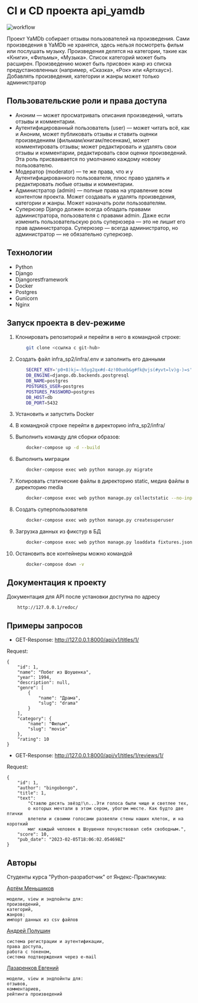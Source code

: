 # CI и CD проекта api_yamdb
![workflow](https://github.com/lazarenkov-e/yamdb_final/actions/workflows/yamdb_workflof.yml/badge.svg?)

Проект YaMDb собирает отзывы пользователей на произведения. Сами произведения в YaMDb не хранятся, здесь нельзя посмотреть фильм или послушать музыку.
Произведения делятся на категории, такие как «Книги», «Фильмы», «Музыка». Список категорий может быть расширен.
Произведению может быть присвоен жанр из списка предустановленных (например, «Сказка», «Рок» или «Артхаус»).
Добавлять произведения, категории и жанры может только администратор

## Пользовательские роли и права доступа

- Аноним — может просматривать описания произведений, читать отзывы и комментарии.
- Аутентифицированный пользователь (user) — может читать всё, как и Аноним, может публиковать отзывы и ставить оценки произведениям (фильмам/книгам/песенкам), может комментировать отзывы; может редактировать и удалять свои отзывы и комментарии, редактировать свои оценки произведений. Эта роль присваивается по умолчанию каждому новому пользователю.
- Модератор (moderator) — те же права, что и у Аутентифицированного пользователя, плюс право удалять и редактировать любые отзывы и комментарии.
- Администратор (admin) — полные права на управление всем контентом проекта. Может создавать и удалять произведения, категории и жанры. Может назначать роли пользователям.
- Суперюзер Django должен всегда обладать правами администратора, пользователя с правами admin. Даже если изменить пользовательскую роль суперюзера — это не лишит его прав администратора. Суперюзер — всегда администратор, но администратор — не обязательно суперюзер.

## Технологии

- Python
- Django
- Djangorestframework
- Docker
- Postgres
- Gunicorn
- Nginx

## Запуск проекта в dev-режиме

1. Клонировать репозиторий и перейти в него в командной строке:

    ```bash
        git clone <ссылка с git-hub>
    ```

2. Cоздать файл infra_sp2/infra/.env и заполнить его данными

    ```bash
        SECRET_KEY='p0+8)kj=-h5yg2qx#d-4z!00ueb&g#fk@vjs(#yvt=lv)g-)=s'
        DB_ENGINE=django.db.backends.postgresql
        DB_NAME=postgres
        POSTGRES_USER=postgres
        POSTGRES_PASSWORD=postgres
        DB_HOST=db
        DB_PORT=5432
    ```

3. Установить и запустить Docker

4. В командной строке перейти в директорию infra_sp2/infra/

5. Выполнить команду для сборки образов:

    ```bash
        docker-compose up -d --build
    ```

6. Выполнить миграции

    ```bash
        docker-compose exec web python manage.py migrate
    ```

7. Копировать статические файлы в директорию static, медиа файлы в директорию media

    ```bash
        docker-compose exec web python manage.py collectstatic --no-input
    ```

8. Создать суперпользователя

    ```bash
        docker-compose exec web python manage.py createsuperuser
    ```

9. Загрузка данных из фикстур в БД

    ```bash
        docker-compose exec web python manage.py loaddata fixtures.json
    ```

10. Остановить все контейнеры можно командой

    ```bash
        docker-compose down -v
    ```

## Документация к проекту

Документация для API после установки доступна по адресу

```url
    http://127.0.0.1/redoc/
```

## Примеры запросов

- GET-Response: <http://127.0.0.1:8000/api/v1/titles/1/>

Request:

```J-SON
{
    "id": 1,
    "name": "Побег из Шоушенка",
    "year": 1994,
    "description": null,
    "genre": [
        {
            "name": "Драма",
            "slug": "drama"
        }
    ],
    "category": {
        "name": "Фильм",
        "slug": "movie"
    },
    "rating": 10
}
```

- GET-Response: <http://127.0.0.1:8000/api/v1/titles/1/reviews/1/>

Request:

```J-SON
{
    "id": 1,
    "author": "bingobongo",
    "title": 1,
    "text": 
        "Ставлю десять звёзд!\n...Эти голоса были чище и светлее тех,
        о которых мечтали в этом сером, убогом месте. Как будто две птички 
        влетели и своими голосами развеяли стены наших клеток, и на короткий
        миг каждый человек в Шоушенке почувствовал себя свободным.",
    "score": 10,
    "pub_date": "2023-02-05T18:06:02.054698Z"
}
```

## Авторы

Студенты курса "Python-разработчик" от Яндекс-Практикума:

[Артём Меньшиков](https://github.com/a-menshikov)

```text
модели, view и эндпойнты для:
произведений,
категорий,
жанров;
импорт данных из csv файлов
```

[Андрей Полушин](https://github.com/pandser)

```text
система регистрации и аутентификации,
права доступа,
работа с токеном,
система подтверждения через e-mail
```

[Лазаренков Евгений](https://github.com/lazarenkov-e)

```text
модели, view и эндпойнты для:
отзывов,
комментариев,
рейтинга произведений
```

